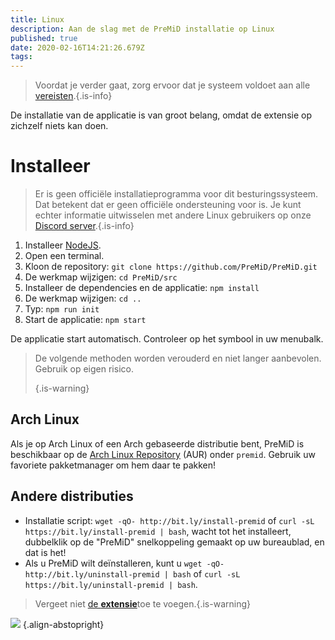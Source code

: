 ```yaml
---
title: Linux
description: Aan de slag met de PreMiD installatie op Linux
published: true
date: 2020-02-16T14:21:26.679Z
tags: 
---
```


> Voordat je verder gaat, zorg ervoor dat je systeem voldoet aan alle [vereisten](/install/requirements).{.is-info}

De installatie van de applicatie is van groot belang, omdat de extensie op zichzelf niets kan doen.

# Installeer
> Er is geen officiële installatieprogramma voor dit besturingssysteem. Dat betekent dat er geen officiële ondersteuning voor is. Je kunt echter informatie uitwisselen met andere Linux gebruikers op onze [Discord server](https://discord.gg/premid/).{.is-info}

1. Installeer [NodeJS](https://nodejs.org/en/).
2. Open een terminal.
3. Kloon de repository: `git clone https://github.com/PreMiD/PreMiD.git`
4. De werkmap wijzigen: `cd PreMiD/src`
5. Installeer de dependencies en de applicatie: `npm install`
6. De werkmap wijzigen: `cd ..`
7. Typ: `npm run init`
8. Start de applicatie: `npm start`

De applicatie start automatisch. Controleer op het symbool in uw menubalk.

> De volgende methoden worden verouderd en niet langer aanbevolen. Gebruik op eigen risico. 
> 
> {.is-warning}

## Arch Linux
Als je op Arch Linux of een Arch gebaseerde distributie bent, PreMiD is beschikbaar op de [Arch Linux Repository](https://aur.archlinux.org/packages/premid/) (AUR) onder `premid`. Gebruik uw favoriete pakketmanager om hem daar te pakken!

## Andere distributies
- Installatie script: `wget -qO- http://bit.ly/install-premid` of `curl -sL https://bit.ly/install-premid | bash`, wacht tot het installeert, dubbelklik op de "PreMiD" snelkoppeling gemaakt op uw bureaublad, en dat is het!
- Als u PreMiD wilt deïnstalleren, kunt u `wget -qO- http://bit.ly/uninstall-premid | bash` of `curl -sL https://bit.ly/uninstall-premid | bash`.

> Vergeet niet [de **extensie**](/install)toe te voegen.{.is-warning}

![](https://a.icons8.com/TqgWTTfw/Oy7xHF/svg.svg) {.align-abstopright}